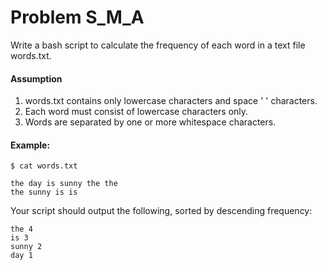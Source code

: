 # Problem S_M_A

Write a bash script to calculate the frequency of each word in a text file words.txt.

#### Assumption

1. words.txt contains only lowercase characters and space ' ' characters.
1. Each word must consist of lowercase characters only.
1. Words are separated by one or more whitespace characters.

#### Example:
```
$ cat words.txt

the day is sunny the the
the sunny is is
```
Your script should output the following, sorted by descending frequency:
```
the 4
is 3
sunny 2
day 1
```
